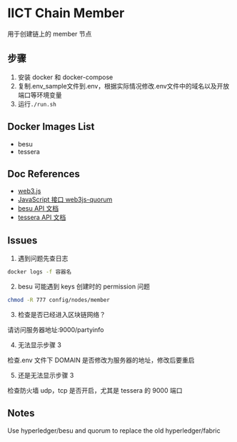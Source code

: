 # IICT Chain Member

用于创建链上的 member 节点

## 步骤

1. 安装 docker 和 docker-compose
2. 复制.env_sample文件到.env，根据实际情况修改.env文件中的域名以及开放端口等环境变量
3. 运行`./run.sh`

## Docker Images List

-   besu
-   tessera

## Doc References

-   [web3.js](https://web3js.readthedocs.io/en/v1.5.2/)
-   [JavaScript 接口 web3js-quorum](https://consensys.github.io/web3js-quorum/latest/)
-   [besu API 文档](https://besu.hyperledger.org/en/stable/Reference/API-Methods/)
-   [tessera API 文档](https://consensys.github.io/tessera/)

## Issues

1. 遇到问题先查日志

```bash
docker logs -f 容器名
```

2. besu 可能遇到 keys 创建时的 permission 问题

```bash
chmod -R 777 config/nodes/member
```

3. 检查是否已经进入区块链网络？

请访问服务器地址:9000/partyinfo

4. 无法显示步骤 3

检查.env 文件下 DOMAIN 是否修改为服务器的地址，修改后要重启

5. 还是无法显示步骤 3

检查防火墙 udp，tcp 是否开启，尤其是 tessera 的 9000 端口

## Notes

Use hyperledger/besu and quorum to replace the old hyperledger/fabric
